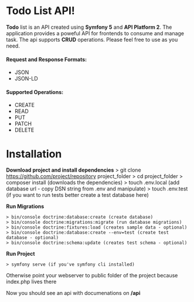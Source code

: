 # Todo List API!

**Todo** list is an API created using **Symfony 5** and **API Platform 2**. The application provides a poweful API for frontends to consume and manage task. The api supports **CRUD** operations. Please feel free to use as you need. 

#### Request and Response Formats:

 - JSON
 - JSON-LD

#### Supported Operations:
- CREATE
- READ
- PUT
- PATCH
- DELETE

# Installation

   
**Download project and install dependencies** 
    > git clone https://github.com/project/repository project_folder
    > cd project_folder
    > composer install (downloads the dependencies)
    > touch .env.local (add database url - copy DSN string from .env and manipulate)
    > touch .env.test (if you want to run tests better create a test database here)
  
  **Run Migrations**
  
    > bin/console doctrine:database:create (create database)
    > bin/console doctrine:migrations:migrate (run database migrations)
    > bin/console doctrine:fixtures:load (creates sample data - optional)
    > bin/console doctrine:database:create --env=test (create test database - optional)
    > bin/console doctrine:schema:update (creates test schema - optional)
   
  **Run Project**

    > symfony serve (if you've symfony cli installed)	
Otherwise point your webserver to public folder of the project because index.php lives there

Now you should see an api with documenations on **/api**